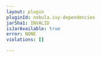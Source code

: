 ```yaml
---
layout: plugin
pluginId: nebula.ivy-dependencies
jarSha1: INVALID
isJarAvailable: true
error: NONE
violations: []

---
```

